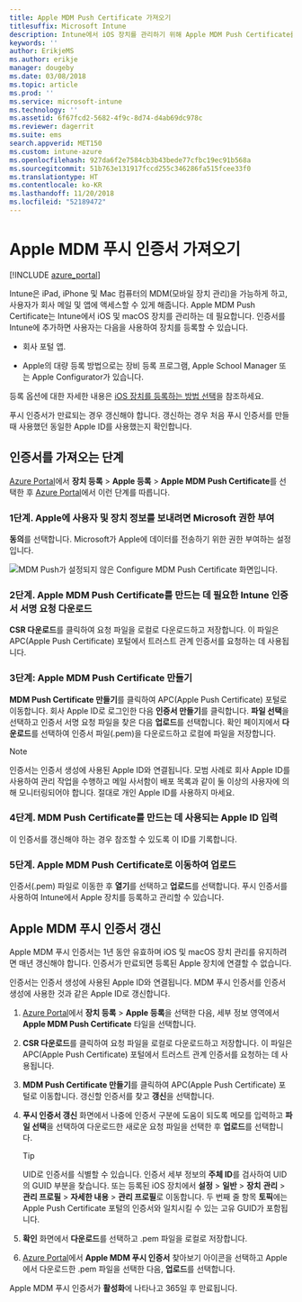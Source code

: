 ```yaml
---
title: Apple MDM Push Certificate 가져오기
titlesuffix: Microsoft Intune
description: Intune에서 iOS 장치를 관리하기 위해 Apple MDM Push Certificate를 가져오는 단계를 알아봅니다.
keywords: ''
author: ErikjeMS
ms.author: erikje
manager: dougeby
ms.date: 03/08/2018
ms.topic: article
ms.prod: ''
ms.service: microsoft-intune
ms.technology: ''
ms.assetid: 6f67fcd2-5682-4f9c-8d74-d4ab69dc978c
ms.reviewer: dagerrit
ms.suite: ems
search.appverid: MET150
ms.custom: intune-azure
ms.openlocfilehash: 927da6f2e7584cb3b43bede77cfbc19ec91b568a
ms.sourcegitcommit: 51b763e131917fccd255c346286fa515fcee33f0
ms.translationtype: HT
ms.contentlocale: ko-KR
ms.lasthandoff: 11/20/2018
ms.locfileid: "52189472"
---
```

# <a name="get-an-apple-mdm-push-certificate"></a>Apple MDM 푸시 인증서 가져오기

[!INCLUDE [azure_portal](./includes/azure_portal.md)]

Intune은 iPad, iPhone 및 Mac 컴퓨터의 MDM(모바일 장치 관리)을 가능하게 하고, 사용자가 회사 메일 및 앱에 액세스할 수 있게 해줍니다. Apple MDM Push Certificate는 Intune에서 iOS 및 macOS 장치를 관리하는 데 필요합니다. 인증서를 Intune에 추가하면 사용자는 다음을 사용하여 장치를 등록할 수 있습니다.

- 회사 포털 앱.

- Apple의 대량 등록 방법으로는 장비 등록 프로그램, Apple School Manager 또는 Apple Configurator가 있습니다.

등록 옵션에 대한 자세한 내용은 [iOS 장치를 등록하는 방법 선택](enrollment-method-choose-ios.md)을 참조하세요.

푸시 인증서가 만료되는 경우 갱신해야 합니다. 갱신하는 경우 처음 푸시 인증서를 만들 때 사용했던 동일한 Apple ID를 사용했는지 확인합니다.


## <a name="steps-to-get-your-certificate"></a>인증서를 가져오는 단계
[Azure Portal](https://portal.azure.com)에서 **장치 등록** > **Apple 등록** > **Apple MDM Push Certificate**를 선택한 후 [Azure Portal](https://portal.azure.com)에서 이런 단계를 따릅니다.

### <a name="step-1-grant-microsoft-permission-to-send-user-and-device-information-to-apple"></a>1단계. Apple에 사용자 및 장치 정보를 보내려면 Microsoft 권한 부여
**동의**를 선택합니다. Microsoft가 Apple에 데이터를 전송하기 위한 권한 부여하는 설정입니다.

![MDM Push가 설정되지 않은 Configure MDM Push Certificate 화면입니다.](./media/create-mdm-push-certificate.png)

### <a name="step-2-download-the-intune-certificate-signing-request-required-to-create-an-apple-mdm-push-certificate"></a>2단계. Apple MDM Push Certificate를 만드는 데 필요한 Intune 인증서 서명 요청 다운로드
**CSR 다운로드**를 클릭하여 요청 파일을 로컬로 다운로드하고 저장합니다. 이 파일은 APC(Apple Push Certificate) 포털에서 트러스트 관계 인증서를 요청하는 데 사용됩니다.

  ### <a name="step-3-create-an-apple-mdm-push-certificate"></a>3단계: Apple MDM Push Certificate 만들기
**MDM Push Certificate 만들기**를 클릭하여 APC(Apple Push Certificate) 포털로 이동합니다. 회사 Apple ID로 로그인한 다음 **인증서 만들기**를 클릭합니다. **파일 선택**을 선택하고 인증서 서명 요청 파일을 찾은 다음 **업로드**를 선택합니다. 확인 페이지에서 **다운로드**를 선택하여 인증서 파일(.pem)을 다운로드하고 로컬에 파일을 저장합니다.

> [!NOTE]
> 인증서는 인증서 생성에 사용된 Apple ID와 연결됩니다. 모범 사례로 회사 Apple ID를 사용하여 관리 작업을 수행하고 메일 사서함이 배포 목록과 같이 둘 이상의 사용자에 의해 모니터링되어야 합니다. 절대로 개인 Apple ID를 사용하지 마세요.

### <a name="step-4-enter-the-apple-id-used-to-create-your-apple-mdm-push-certificate"></a>4단계. MDM Push Certificate를 만드는 데 사용되는 Apple ID 입력
이 인증서를 갱신해야 하는 경우 참조할 수 있도록 이 ID를 기록합니다.

### <a name="step-5-browse-to-your-apple-mdm-push-certificate-to-upload"></a>5단계. Apple MDM Push Certificate로 이동하여 업로드
인증서(.pem) 파일로 이동한 후 **열기**를 선택하고 **업로드**를 선택합니다. 푸시 인증서를 사용하여 Intune에서 Apple 장치를 등록하고 관리할 수 있습니다.

## <a name="renew-apple-mdm-push-certificate"></a>Apple MDM 푸시 인증서 갱신
Apple MDM 푸시 인증서는 1년 동안 유효하며 iOS 및 macOS 장치 관리를 유지하려면 매년 갱신해야 합니다. 인증서가 만료되면 등록된 Apple 장치에 연결할 수 없습니다.

인증서는 인증서 생성에 사용된 Apple ID와 연결됩니다. MDM 푸시 인증서를 인증서 생성에 사용한 것과 같은 Apple ID로 갱신합니다.

1. [Azure Portal](https://portal.azure.com)에서 **장치 등록** > **Apple 등록**을 선택한 다음, 세부 정보 영역에서 **Apple MDM Push Certificate** 타일을 선택합니다.
2. **CSR 다운로드**를 클릭하여 요청 파일을 로컬로 다운로드하고 저장합니다. 이 파일은 APC(Apple Push Certificate) 포털에서 트러스트 관계 인증서를 요청하는 데 사용됩니다.
3. **MDM Push Certificate 만들기**를 클릭하여 APC(Apple Push Certificate) 포털로 이동합니다. 갱신할 인증서를 찾고 **갱신**을 선택합니다.
4. **푸시 인증서 갱신** 화면에서 나중에 인증서 구분에 도움이 되도록 메모를 입력하고 **파일 선택**을 선택하여 다운로드한 새로운 요청 파일을 선택한 후 **업로드**를 선택합니다.
   > [!TIP]
   > UID로 인증서를 식별할 수 있습니다. 인증서 세부 정보의 **주체 ID**를 검사하여 UID의 GUID 부분을 찾습니다. 또는 등록된 iOS 장치에서 **설정** > **일반** > **장치** **관리** > **관리 프로필** > **자세한 내용** > **관리 프로필**로 이동합니다. 두 번째 줄 항목 **토픽**에는 Apple Push Certificate 포털의 인증서와 일치시킬 수 있는 고유 GUID가 포함됩니다.
 
6. **확인** 화면에서 **다운로드**를 선택하고 .pem 파일을 로컬로 저장합니다.
7. [Azure Portal](https://portal.azure.com)에서 **Apple MDM 푸시 인증서** 찾아보기 아이콘을 선택하고 Apple에서 다운로드한 .pem 파일을 선택한 다음, **업로드**를 선택합니다.

Apple MDM 푸시 인증서가 **활성화**에 나타나고 365일 후 만료됩니다.
